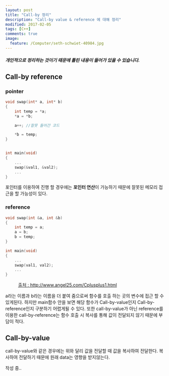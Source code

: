 ```yaml
---
layout: post
title: "Call-by 정리"
description: "Call-by value & reference 에 대해 정리"
modified: 2017-02-05
tags: [C++]
comments: true
image:
  feature: /Computer/seth-schwiet-40984.jpg
---
```


##### 개인적으로 정리하는 것이기 때문에 틀린 내용이 들어가 있을 수 있습니다.

## Call-by reference

### pointer
```cpp
void swap(int* a, int* b)
{
	int temp = *a;
	*a = *b;

	a++; //잘못 들어간 코드

	*b = temp;
}


int main(void)
{
	...
	swap(&val1, &val2);
	...
}
```
포인터를 이용하여 진행 할 경우에는 <strong>포인터 연산</strong>이 가능하기 때문에 잘못된 메모리 접근을 할 가능성이 있다.

### reference
```cpp
void swap(int &a, int &b)
{
	int temp = a;
	a = b;
	b = temp;
}

int main(void)
{
	...
	swap(val1, val2);
	...
}
```
<figure>
    <a href="http://www.angel25.com/ImageFile/CplusplusImage5.gif"><img src="http://www.angel25.com/ImageFile/CplusplusImage5.gif" alt=""></a>
    <figcaption><a href="http://www.angel25.com/Cplusplus1.html">출처 : http://www.angel25.com/Cplusplus1.html</a></figcaption>
</figure>

a라는 이름과 b라는 이름을 더 붙여 줌으로써 함수를 호출 하는 곳의 변수에 접근 할 수 있게된다.
하지만 main함수 안을 보면 해당 함수가 Call-by-value인지 Call-by-reference인지 구분하기 어렵게될 수 있다.
또한 call-by-value가 아닌 reference를 이용한 call-by-reference는 함수 호출 시 복사를 통해 값이 전달되지 않기 때문에 부담이 적다.

## Call-by-value
call-by-value와 같은 경우에는 위와 달리 값을 전달할 때 값을 복사하여 전달한다.
복사하여 전달하기 때문에 원래 data는 영향을 받지않는다.

작성 중..
